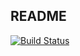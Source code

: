 ## README

[![Build Status](https://travis-ci.org/tjlee1128/hairtouch.svg?branch=master)](https://travis-ci.org/tjlee1128/hairtouch)
